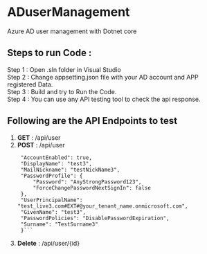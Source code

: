 # ADuserManagement
Azure AD user management with Dotnet core 

## Steps to run Code :

Step 1 : Open .sln folder in Visual Studio  
Step 2 : Change appsetting.json file with your AD account and APP registered Data.  
Step 3 : Build and try to Run the Code.  
Step 4 : You can use any API testing tool to check the api response.  

## Following are the API Endpoints to test 
1. **GET** : /api/user
2. **POST** : /api/user 
   ```body : {
    "AccountEnabled": true,
    "DisplayName": "test3",
    "MailNickname": "testNickName3",
    "PasswordProfile": {
        "Password": "AnyStrongPassword123",
        "ForceChangePasswordNextSignIn": false
    },
    "UserPrincipalName": "test_live3.com#EXT#@your_tenant_name.onmicrosoft.com",
    "GivenName": "test3",
    "PasswordPolicies": "DisablePasswordExpiration",
    "Surname": "TestSurname3"
    }```
3. **Delete** : /api/user/{id}
